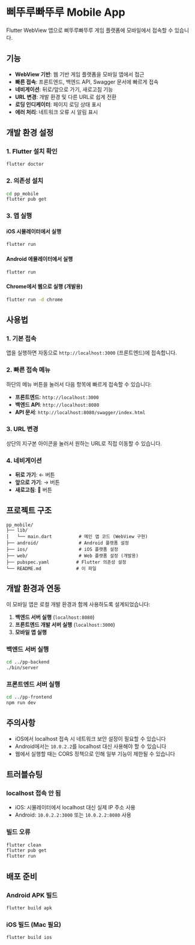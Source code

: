 # 삐뚜루빠뚜루 Mobile App

Flutter WebView 앱으로 삐뚜루빠뚜루 게임 플랫폼에 모바일에서 접속할 수 있습니다.

## 기능

- **WebView 기반**: 웹 기반 게임 플랫폼을 모바일 앱에서 접근
- **빠른 접속**: 프론트엔드, 백엔드 API, Swagger 문서에 빠르게 접속
- **네비게이션**: 뒤로/앞으로 가기, 새로고침 기능
- **URL 변경**: 개발 환경 및 다른 URL로 쉽게 전환
- **로딩 인디케이터**: 페이지 로딩 상태 표시
- **에러 처리**: 네트워크 오류 시 알림 표시

## 개발 환경 설정

### 1. Flutter 설치 확인
```bash
flutter doctor
```

### 2. 의존성 설치
```bash
cd pp_mobile
flutter pub get
```

### 3. 앱 실행

#### iOS 시뮬레이터에서 실행
```bash
flutter run
```

#### Android 에뮬레이터에서 실행
```bash
flutter run
```

#### Chrome에서 웹으로 실행 (개발용)
```bash
flutter run -d chrome
```

## 사용법

### 1. 기본 접속
앱을 실행하면 자동으로 `http://localhost:3000` (프론트엔드)에 접속합니다.

### 2. 빠른 접속 메뉴
하단의 메뉴 버튼을 눌러서 다음 항목에 빠르게 접속할 수 있습니다:
- **프론트엔드**: `http://localhost:3000`
- **백엔드 API**: `http://localhost:8080`
- **API 문서**: `http://localhost:8080/swagger/index.html`

### 3. URL 변경
상단의 지구본 아이콘을 눌러서 원하는 URL로 직접 이동할 수 있습니다.

### 4. 네비게이션
- **뒤로 가기**: ← 버튼
- **앞으로 가기**: → 버튼
- **새로고침**: 🔄 버튼

## 프로젝트 구조

```
pp_mobile/
├── lib/
│   └── main.dart          # 메인 앱 코드 (WebView 구현)
├── android/               # Android 플랫폼 설정
├── ios/                   # iOS 플랫폼 설정
├── web/                   # Web 플랫폼 설정 (개발용)
├── pubspec.yaml          # Flutter 의존성 설정
└── README.md             # 이 파일
```

## 개발 환경과 연동

이 모바일 앱은 로컬 개발 환경과 함께 사용하도록 설계되었습니다:

1. **백엔드 서버 실행** (`localhost:8080`)
2. **프론트엔드 개발 서버 실행** (`localhost:3000`)
3. **모바일 앱 실행**

### 백엔드 서버 실행
```bash
cd ../pp-backend
./bin/server
```

### 프론트엔드 서버 실행
```bash
cd ../pp-frontend
npm run dev
```

## 주의사항

- iOS에서 localhost 접속 시 네트워크 보안 설정이 필요할 수 있습니다
- Android에서는 `10.0.2.2`를 localhost 대신 사용해야 할 수 있습니다
- 웹에서 실행할 때는 CORS 정책으로 인해 일부 기능이 제한될 수 있습니다

## 트러블슈팅

### localhost 접속 안 됨
- iOS: 시뮬레이터에서 localhost 대신 실제 IP 주소 사용
- Android: `10.0.2.2:3000` 또는 `10.0.2.2:8080` 사용

### 빌드 오류
```bash
flutter clean
flutter pub get
flutter run
```

## 배포 준비

### Android APK 빌드
```bash
flutter build apk
```

### iOS 빌드 (Mac 필요)
```bash
flutter build ios
```
